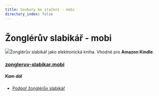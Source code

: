 ```yaml
---
title: Soubory ke stažení - mobi
directory_index: false
---
```


# Žonglérův slabikář - mobi

[![](/img/p/package-mobi.jpg)](/doc/zongleruv-slabikar.mobi "zongleruv-slabikar.mobi")Žonglérův slabikář jako elektronická kniha. Vhodné pro **Amazon Kindle**.

### [zongleruv-slabikar.mobi](/doc/zongleruv-slabikar.mobi "zongleruv-slabikar.mobi")

##### Kam dál

- [Podpoř žonglérův slabikář](/podpor-zongleruv-slabikar.html "Podpořit žonglérův slabikář")
